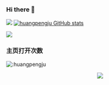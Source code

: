 ### Hi there 👋

![](https://img.shields.io/badge/%E5%85%AC%E5%8F%B8-VCOM-brightgreen)
[![huangpengju GitHub stats](https://github-readme-stats.vercel.app/api?username=huangpengju)](https://github.com/anuraghazra/github-readme-stats)

<img src="https://activity-graph.herokuapp.com/graph?username=Augenstern-creator&theme=dracula">

### 主页打开次数
![:huangpengju](https://count.getloli.com/get/@:huangpengju)


<div align="center"> <img src="https://github-readme-streak-stats.herokuapp.com/?user=Augenstern-creator&theme=dark)](https://git.io/streak-stats"> </div>
